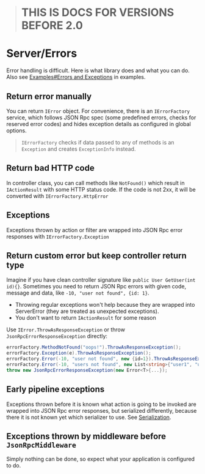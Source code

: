 > # **THIS IS DOCS FOR VERSIONS BEFORE 2.0**

# Server/Errors

Error handling is difficult. Here is what library does and what you can do. Also see [Examples#Errors and Exceptions](examples?id=errors-and-exceptions) in examples.

## Return error manually

You can return `IError` object. For convenience, there is an `IErrorFactory` service,
which follows JSON Rpc spec (some predefined errors, checks for reserved error codes)
and hides exception details as configured in global options.

> `IErrorFactory` checks if data passed to any of methods is an `Exception` and creates `ExceptionInfo` instead.

## Return bad HTTP code

In controller class, you can call methods like `NotFound()` which result in `IActionResult` with some HTTP status code.
If the code is not 2xx, it will be converted with `IErrorFactory.HttpError`

## Exceptions

Exceptions thrown by action or filter are wrapped into JSON Rpc error responses with `IErrorFactory.Exception`

## Return custom error but keep controller return type

Imagine if you have clean controller signature like `public User GetUser(int id){}`.
Sometimes you need to return JSON Rpc errors with given code, message and data, like `-10, "user not found", {id: 1}`.

* Throwing regular exceptions won't help because they are wrapped into ServerError (they are treated as unexpected exceptions).
* You don't want to return `IActionResult` for some reason

Use `IError.ThrowAsResponseException` or throw `JsonRpcErrorResponseException` directly:

```cs
errorFactory.MethodNotFound("oops!").ThrowAsResponseException();
errorFactory.Exception(e).ThrowAsResponseException();
errorFactory.Error(-10, "user not found", new {id=1}).ThrowAsResponseException();
errorFactory.Error(-10, "users not found", new List<string>{"user1", "user2"}).ThrowAsResponseException();
throw new JsonRpcErrorResponseException(new Error<T>{...});
```

## Early pipeline exceptions

Exceptions thrown before it is known what action is going to be invoked are wrapped into JSON Rpc error responses, but serialized differently,
because there it is not known yet which serializer to use. See [Serialization](/docs/en/server/serialization).

## Exceptions thrown by middleware before `JsonRpcMiddleware`

Simply nothing can be done, so expect what your application is configured to do.